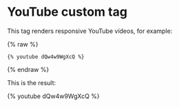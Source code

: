 ﻿---
Title: This is a custom tag sample
---

# YouTube custom tag

This tag renders responsive YouTube vídeos, for example:

{% raw %}
```
{% youtube dQw4w9WgXcQ %}
```
{% endraw %}

This is the result:

{% youtube dQw4w9WgXcQ %}